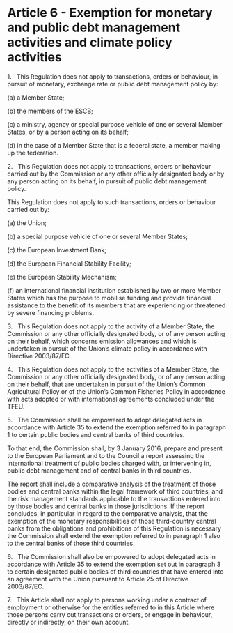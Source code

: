 # Article 6 - Exemption for monetary and public debt management activities and climate policy activities


1.   This Regulation does not apply to transactions, orders or behaviour, in pursuit of monetary, exchange rate or public debt management policy by:

(a) a Member State;

(b) the members of the ESCB;

(c) a ministry, agency or special purpose vehicle of one or several Member States, or by a person acting on its behalf;

(d) in the case of a Member State that is a federal state, a member making up the federation.

2.   This Regulation does not apply to transactions, orders or behaviour carried out by the Commission or any other officially designated body or by any person acting on its behalf, in pursuit of public debt management policy.

This Regulation does not apply to such transactions, orders or behaviour carried out by:

(a) the Union;

(b) a special purpose vehicle of one or several Member States;

(c) the European Investment Bank;

(d) the European Financial Stability Facility;

(e) the European Stability Mechanism;

(f) an international financial institution established by two or more Member States which has the purpose to mobilise funding and provide financial assistance to the benefit of its members that are experiencing or threatened by severe financing problems.

3.   This Regulation does not apply to the activity of a Member State, the Commission or any other officially designated body, or of any person acting on their behalf, which concerns emission allowances and which is undertaken in pursuit of the Union’s climate policy in accordance with Directive 2003/87/EC.

4.   This Regulation does not apply to the activities of a Member State, the Commission or any other officially designated body, or of any person acting on their behalf, that are undertaken in pursuit of the Union’s Common Agricultural Policy or of the Union’s Common Fisheries Policy in accordance with acts adopted or with international agreements concluded under the TFEU.

5.   The Commission shall be empowered to adopt delegated acts in accordance with Article 35 to extend the exemption referred to in paragraph 1 to certain public bodies and central banks of third countries.

To that end, the Commission shall, by 3 January 2016, prepare and present to the European Parliament and to the Council a report assessing the international treatment of public bodies charged with, or intervening in, public debt management and of central banks in third countries.

The report shall include a comparative analysis of the treatment of those bodies and central banks within the legal framework of third countries, and the risk management standards applicable to the transactions entered into by those bodies and central banks in those jurisdictions. If the report concludes, in particular in regard to the comparative analysis, that the exemption of the monetary responsibilities of those third-country central banks from the obligations and prohibitions of this Regulation is necessary the Commission shall extend the exemption referred to in paragraph 1 also to the central banks of those third countries.

6.   The Commission shall also be empowered to adopt delegated acts in accordance with Article 35 to extend the exemption set out in paragraph 3 to certain designated public bodies of third countries that have entered into an agreement with the Union pursuant to Article 25 of Directive 2003/87/EC.

7.   This Article shall not apply to persons working under a contract of employment or otherwise for the entities referred to in this Article where those persons carry out transactions or orders, or engage in behaviour, directly or indirectly, on their own account.
